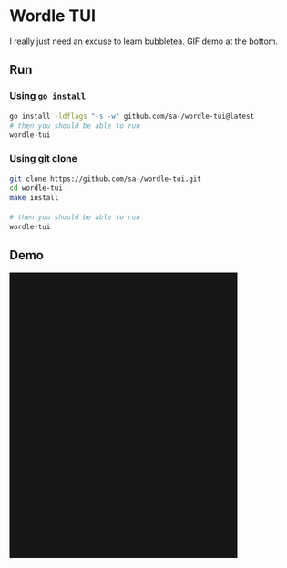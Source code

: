 Wordle TUI
==========

I really just need an excuse to learn bubbletea. GIF demo at the bottom.

## Run

### Using `go install`
```sh
go install -ldflags "-s -w" github.com/sa-/wordle-tui@latest
# then you should be able to run
wordle-tui
```

### Using git clone

```sh
git clone https://github.com/sa-/wordle-tui.git
cd wordle-tui
make install

# then you should be able to run
wordle-tui
```

## Demo

![image](./demo/demo.gif)
